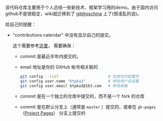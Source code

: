 该代码仓库主要用于个人总结一些新技术、框架学习用的demo。由于国内访问github不是很稳定，wiki就迁移到了 [git@oschina](http://git.oschina.net/btpka3/btpka3/wikis/home) 上了(很凌乱的说)。

给自己的提醒：

* "contributions calendar" 中没有显示自己的提交。

    这个需要参考[这里](https://help.github.com/articles/why-are-my-contributions-not-showing-up-on-my-profile/)， 需要确保：

    * commit 是最近半年内提交的。
    * email 地址是你的 GitHub 帐号相关联的

        ```sh
        git config --list                      # 检查你的配置项
        git config user.name "btpka3"          # 修改用户名设置
        git config user.email btpka3@163.com   # 修改邮箱
        ```
    * commit 是在一个独立的仓库中提交的，而不是一个 fork 的仓库
    * commit 是在默认分支上（通常是 `master` ）提交的，或者在 `gh-pages`（[Project Pages](https://help.github.com/articles/user-organization-and-project-pages/#project-pages)） 分支上提交的
